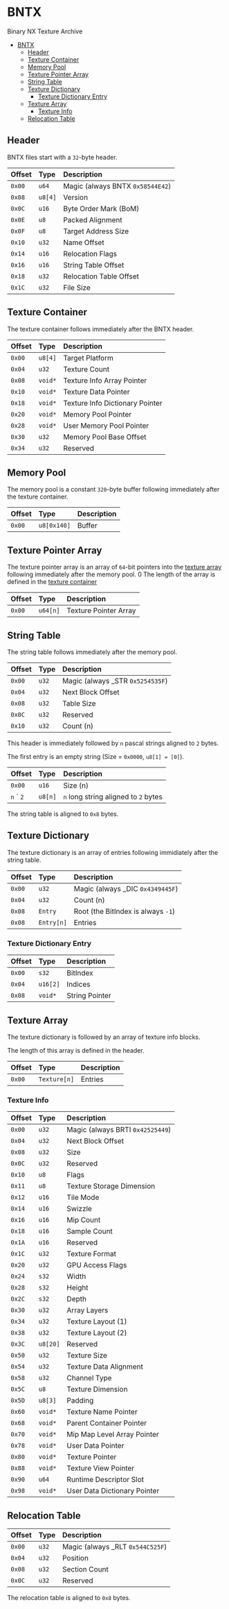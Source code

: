 # BNTX

Binary NX Texture Archive

- [BNTX](#bntx)
  - [Header](#header)
  - [Texture Container](#texture-container)
  - [Memory Pool](#memory-pool)
  - [Texture Pointer Array](#texture-pointer-array)
  - [String Table](#string-table)
  - [Texture Dictionary](#texture-dictionary)
    - [Texture Dictionary Entry](#texture-dictionary-entry)
  - [Texture Array](#texture-array)
    - [Texture Info](#texture-info)
  - [Relocation Table](#relocation-table)

## Header

BNTX files start with a `32`-byte header.

| Offset | Type    | Description                      |
| :----- | :------ | :------------------------------- |
| `0x00` | `u64`   | Magic (always BNTX `0x58544E42`) |
| `0x08` | `u8[4]` | Version                          |
| `0x0C` | `u16`   | Byte Order Mark (BoM)            |
| `0x0E` | `u8`    | Packed Alignment                 |
| `0x0F` | `u8`    | Target Address Size              |
| `0x10` | `u32`   | Name Offset                      |
| `0x14` | `u16`   | Relocation Flags                 |
| `0x16` | `u16`   | String Table Offset              |
| `0x18` | `u32`   | Relocation Table Offset          |
| `0x1C` | `u32`   | File Size                        |

## Texture Container

The texture container follows immediately after the BNTX header.

| Offset | Type    | Description                     |
| :----- | :------ | :------------------------------ |
| `0x00` | `u8[4]` | Target Platform                 |
| `0x04` | `u32`   | Texture Count                   |
| `0x08` | `void*` | Texture Info Array Pointer      |
| `0x10` | `void*` | Texture Data Pointer            |
| `0x18` | `void*` | Texture Info Dictionary Pointer |
| `0x20` | `void*` | Memory Pool Pointer             |
| `0x28` | `void*` | User Memory Pool Pointer        |
| `0x30` | `u32`   | Memory Pool Base Offset         |
| `0x34` | `u32`   | Reserved                        |

## Memory Pool

The memory pool is a constant `320`-byte buffer following immediately after the texture container.

| Offset | Type        | Description |
| :----- | :---------- | :---------- |
| `0x00` | `u8[0x140]` | Buffer      |

## Texture Pointer Array

The texture pointer array is an array of `64`-bit pointers into the [texture array](#texture-array) following immediately after the memory pool.
0
The length of the array is defined in the [texture container](#texture-container)

| Offset | Type     | Description           |
| :----- | :------- | :-------------------- |
| `0x00` | `u64[n]` | Texture Pointer Array |

## String Table

The string table follows immediately after the memory pool.

| Offset | Type  | Description                      |
| :----- | :---- | :------------------------------- |
| `0x00` | `u32` | Magic (always _STR `0x5254535F`) |
| `0x04` | `u32` | Next Block Offset                |
| `0x08` | `u32` | Table Size                       |
| `0x0C` | `u32` | Reserved                         |
| `0x10` | `u32` | Count (n)                        |

This header is immediately followed by `n` pascal strings aligned to `2` bytes.

The first entry is an empty string (Size = `0x0000`, `u8[1] = [0]`).

| Offset     | Type    | Description                          |
| :--------- | :------ | :----------------------------------- |
| `0x00`     | `u16`   | Size (n)                             |
| `n` \` `2` | `u8[n]` | `n` long string aligned to `2` bytes |

The string table is aligned to `0x8` bytes.

## Texture Dictionary

The texture dictionary is an array of entries following immidiately after the string table.

| Offset | Type       | Description                        |
| :----- | :--------- | :--------------------------------- |
| `0x00` | `u32`      | Magic (always \_DIC `0x4349445F`)  |
| `0x04` | `u32`      | Count (n)                          |
| `0x08` | `Entry`    | Root (the BitIndex is always `-1`) |
| `0x08` | `Entry[n]` | Entries                            |

### Texture Dictionary Entry

| Offset | Type     | Description    |
| :----- | :------- | :------------- |
| `0x00` | `s32`    | BitIndex       |
| `0x04` | `u16[2]` | Indices        |
| `0x08` | `void*`  | String Pointer |

## Texture Array

The texture dictionary is followed by an array of texture info blocks.

The length of this array is defined in the header.

| Offset | Type         | Description |
| :----- | :----------- | :---------- |
| `0x00` | `Texture[n]` | Entries     |

### Texture Info

| Offset | Type     | Description                      |
| :----- | :------- | :------------------------------- |
| `0x00` | `u32`    | Magic (always BRTI `0x42525449`) |
| `0x04` | `u32`    | Next Block Offset                |
| `0x08` | `u32`    | Size                             |
| `0x0C` | `u32`    | Reserved                         |
| `0x10` | `u8`     | Flags                            |
| `0x11` | `u8`     | Texture Storage Dimension        |
| `0x12` | `u16`    | Tile Mode                        |
| `0x14` | `u16`    | Swizzle                          |
| `0x16` | `u16`    | Mip Count                        |
| `0x18` | `u16`    | Sample Count                     |
| `0x1A` | `u16`    | Reserved                         |
| `0x1C` | `u32`    | Texture Format                   |
| `0x20` | `u32`    | GPU Access Flags                 |
| `0x24` | `s32`    | Width                            |
| `0x28` | `s32`    | Height                           |
| `0x2C` | `s32`    | Depth                            |
| `0x30` | `u32`    | Array Layers                     |
| `0x34` | `u32`    | Texture Layout (1)               |
| `0x38` | `u32`    | Texture Layout (2)               |
| `0x3C` | `u8[20]` | Reserved                         |
| `0x50` | `u32`    | Texture Size                     |
| `0x54` | `u32`    | Texture Data Alignment           |
| `0x58` | `u32`    | Channel Type                     |
| `0x5C` | `u8`     | Texture Dimension                |
| `0x5D` | `u8[3]`  | Padding                          |
| `0x60` | `void*`  | Texture Name Pointer             |
| `0x68` | `void*`  | Parent Container Pointer         |
| `0x70` | `void*`  | Mip Map Level Array Pointer      |
| `0x78` | `void*`  | User Data Pointer                |
| `0x80` | `void*`  | Texture Pointer                  |
| `0x88` | `void*`  | Texture View Pointer             |
| `0x90` | `u64`    | Runtime Descriptor Slot          |
| `0x98` | `void*`  | User Data Dictionary Pointer     |

## Relocation Table

| Offset | Type  | Description                      |
| :----- | :---- | :------------------------------- |
| `0x00` | `u32` | Magic (always _RLT `0x544C525F`) |
| `0x04` | `u32` | Position                         |
| `0x08` | `u32` | Section Count                    |
| `0x0C` | `u32` | Reserved                         |

The relocation table is aligned to `0x8` bytes.